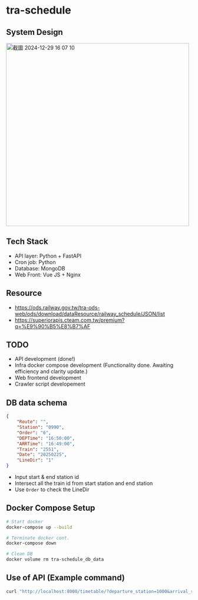 # tra-schedule



## System Design
<img width="496" alt="截圖 2024-12-29 16 07 10" src="https://github.com/user-attachments/assets/5ad6c270-b8de-4ed8-94eb-c6ade16e5187" />


## Tech Stack
- API layer: Python + FastAPI
- Cron job: Python
- Database: MongoDB
- Web Front: Vue JS + Nginx

## Resource
- https://ods.railway.gov.tw/tra-ods-web/ods/download/dataResource/railway_schedule/JSON/list
- https://superiorapis.cteam.com.tw/premium?q=%E9%90%B5%E8%B7%AF


## TODO
- API development (done!)
- Infra docker compose development (Functionality done. Awaiting efficiency and clarity update.)
- Web frontend development
- Crawler script developement

## DB data schema
```json
{
    "Route": "",
    "Station": "0990",
    "Order": "6",
    "DEPTime": "16:50:00",
    "ARRTime": "16:49:00",
    "Train": "2551",
    "Date": "20250225",
    "LineDir": "1"
}
```

- Input start & end station id
- Intersect all the train id from start station and end station
- Use `Order` to check the LineDir


## Docker Compose Setup
```sh
# Start docker
docker-compose up --build

# Terminate docker cont.
docker-compose down

# Clean DB
docker volume rm tra-schedule_db_data
```

## Use of API (Example command)
```sh
curl "http://localhost:8000/timetable/?departure_station=1000&arrival_station=1020&travel_day=2025-01-30&travel_time=04:06:00" | jq .
```